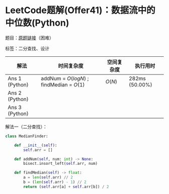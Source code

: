 # LeetCode题解(Offer41)：数据流中的中位数(Python)

题目：[原题链接](https://leetcode-cn.com/problems/shu-ju-liu-zhong-de-zhong-wei-shu-lcof/)（困难）

标签：二分查找、设计

| 解法           | 时间复杂度                               | 空间复杂度 | 执行用时       |
| -------------- | ---------------------------------------- | ---------- | -------------- |
| Ans 1 (Python) | addNum = $O(logN)$ ; findMedian = $O(1)$ | $O(N)$     | 282ms (50.00%) |
| Ans 2 (Python) |                                          |            |                |
| Ans 3 (Python) |                                          |            |                |

解法一（二分查找）：

```python
class MedianFinder:

    def __init__(self):
        self.arr = []

    def addNum(self, num: int) -> None:
        bisect.insort_left(self.arr, num)

    def findMedian(self) -> float:
        a = len(self.arr) // 2
        b = (len(self.arr) - 1) // 2
        return (self.arr[a] + self.arr[b]) / 2
```

